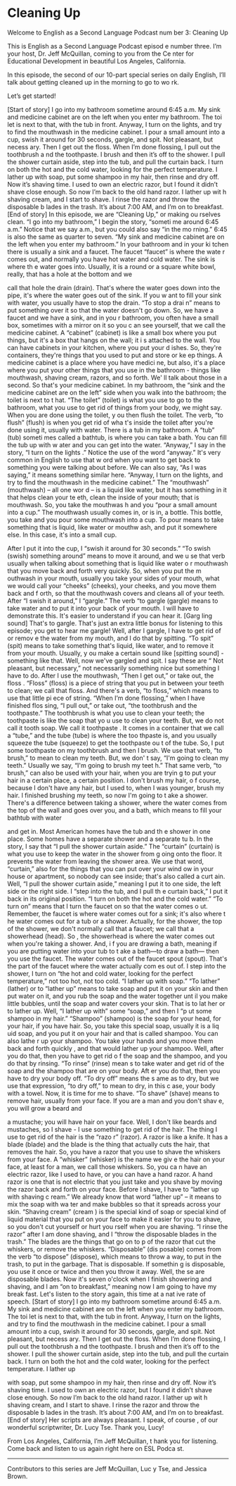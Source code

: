 # Cleaning Up

Welcome to English as a Second Language Podcast num ber 3: Cleaning Up 

This is English as a Second Language Podcast episod e number three. I’m your host, Dr. Jeff McQuillan, coming to you from the Ce nter for Educational Development in beautiful Los Angeles, California. 

In this episode, the second of our 10-part special series on daily English, I’ll talk about getting cleaned up in the morning to go to wo rk.  

Let’s get started! 

 [Start of story] I go into my bathroom sometime around 6:45 a.m. My sink and medicine cabinet are on the left when you enter my bathroom. The toi let is next to that, with the tub in front. Anyway, I turn on the lights, and try to find the mouthwash in the medicine cabinet. I pour a small amount into a cup,  swish it around for 30 seconds, gargle, and spit. Not pleasant, but necess ary. Then I get out the floss. When I’m done flossing, I pull out the toothbrush a nd the toothpaste. I brush and then it’s off to the shower. I pull the shower curtain aside, step into the tub,  and pull the curtain back. I turn on both the hot and the cold water, looking for the  perfect temperature. I lather up with soap, put some shampoo in my hair, then rinse and dry off. Now it’s shaving time. I used to own an electric razor, but I found it didn’t shave close enough. So now I’m back to the old hand razor. I lather up wit h shaving cream, and I start to shave. I rinse the razor and throw the disposable b lades in the trash. It’s about 7:00 AM, and I’m on to breakfast. [End of story] In this episode, we are “Cleaning Up,” or making ou rselves clean. “I go into my bathroom,” I begin the story, “someti me around 6:45 a.m.” Notice that we say a.m., but you could also say “in the mo rning.” 6:45 is also the same as quarter to seven. “My sink and medicine cabinet are on the left when you enter my bathroom.” In your bathroom and in your ki tchen there is usually a sink and a faucet. The faucet “faucet” is where the wate r comes out, and normally you have hot water and cold water. The sink is where th e water goes into. Usually, it is a round or a square white bowl, really, that has  a hole at the bottom and we  

call that hole the drain (drain). That's where the water goes down into the pipe, it's where the water goes out of the sink. If you w ant to fill your sink with water, you usually have to stop the drain. “To stop a drai n” means to put something over it so that the water doesn't go down. So, we have a faucet and we have a sink, and in you r bathroom, you often have a small box, sometimes with a mirror on it so you c an see yourself, that we call the medicine cabinet. A “cabinet” (cabinet) is like  a small box where you put things, but it's a box that hangs on the wall; it i s attached to the wall. You can have cabinets in your kitchen, where you put your d ishes. So, they're containers, they're things that you used to put and store or ke ep things. A medicine cabinet is a place where you have medici ne, but also, it's a place where you put your other things that you use in the  bathroom - things like mouthwash, shaving cream, razors, and so forth. We' ll talk about those in a second. So that's your medicine cabinet. In my bathroom, the “sink and the medicine cabinet are on the left” side when you walk into the bathroom; the toilet is next to t hat. “The toilet” (toilet) is what you use to go to the bathroom, what you use to get rid of things from your body, we might say. When you are done using the toilet, y ou then flush the toilet. The verb, “to flush” (flush) is when you get rid of wha t's inside the toilet after you're done using it, usually with water. There is a tub in my bathroom. A “tub” (tub) someti mes called a bathtub, is where you can take a bath. You can fill the tub up with w ater and you can get into the water. “Anyway,” I say in the story, “I turn on the lights .” Notice the use of the word “anyway.” It's very common in English to use that w ord when you want to get back to something you were talking about before. We  can also say, “As I was saying,” it means something similar here. “Anyway, I turn on the lights, and try to find the mouthwash in the medicine cabinet.” The “mouthwash” (mouthwash) – all one wor d – is a liquid like water, but it has something in it that helps clean your te eth, clean the inside of your mouth; that is mouthwash. So, you take the mouthwas h and you “pour a small amount into a cup.” The mouthwash usually comes in,  or is in, a bottle. This bottle, you take and you pour some mouthwash into a  cup. To pour means to take something that is liquid, like water or mouthw ash, and put it somewhere else. In this case, it's into a small cup.  

After I put it into the cup, I “swish it around for  30 seconds.” “To swish (swish) something around” means to move it around, and we u se that verb usually when talking about something that is liquid like water o r mouthwash that you move back and forth very quickly. So, when you put the m outhwash in your mouth, usually you take your sides of your mouth, what we would call your “cheeks” (cheeks), your cheeks, and you move them back and f orth, so that the mouthwash covers and cleans all of your teeth. After “I swish it around,” I “gargle.” The verb “to  gargle (gargle) means to take water and to put it into your back of your mouth. I  will have to demonstrate this. It's easier to understand if you can hear it. [Garg ling sound] That's to gargle. That's just an extra little bonus for listening to this episode; you get to hear me gargle! Well, after I gargle, I have to get rid of or remov e the water from my mouth, and I do that by spitting. “To spit” (spit) means to take  something that's liquid, like water, and to remove it from your mouth. Usually, y ou make a certain sound like [spitting sound] - something like that. Well, now we've gargled and spit. I say these are “ Not pleasant, but necessary,” not necessarily something nice but something I have  to do. After I use the mouthwash, “Then I get out,” or take out, the floss . “Floss” (floss) is a piece of string that you put in between your teeth to clean;  we call that floss. And there's a verb, “to floss,” which means to use that little pi ece of string. “When I’m done flossing,” when I have finished flos sing, “I pull out,” or take out, “the toothbrush and the toothpaste.” The toothbrush  is what you use to clean your teeth; the toothpaste is like the soap that yo u use to clean your teeth. But, we do not call it tooth soap. We call it toothpaste . It comes in a container that we call a “tube,” and the tube (tube) is where the too thpaste is, and you usually squeeze the tube (squeeze) to get the toothpaste ou t of the tube. So, I put some toothpaste on my toothbrush and then  I brush. We use that verb, “to brush,” to mean to clean my teeth. But, we don' t say, “I'm going to clean my teeth.” Usually we say, “I'm going to brush my teet h.” That same verb, “to brush,” can also be used with your hair, when you are tryin g to put your hair in a certain place, a certain position. I don't brush my hair, o f course, because I don't have any hair, but I used to, when I was younger, brush my hair. I finished brushing my teeth, so now I'm going to t ake a shower. There's a difference between taking a shower, where the water  comes from the top of the wall and goes over you, and a bath, which means to fill your bathtub with water  

and get in. Most American homes have the tub and th e shower in one place. Some homes have a separate shower and a separate tu b. In the story, I say that “I pull the shower curtain  aside.” The “curtain” (curtain) is what you use to keep the water in the shower from g oing onto the floor. It prevents the water from leaving the shower area. We  use that word, “curtain,” also for the things that you can put over your wind ow in your house or apartment, so nobody can see inside; that's also called a curt ain. Well, “I pull the shower curtain aside,” meaning I put it to one side, the left side or the right side. I “step into the tub, and I pull th e curtain back,” I put it back in its original position. “I turn on both the hot and the cold water.” “To turn on” means that I turn the faucet on so that the water comes o ut. Remember, the faucet is where water comes out for a sink; it's also where t he water comes out for a tub or a shower. Actually, for the shower, the top of the shower, we don't normally call that a faucet; we call that a showerhead (head). So , the showerhead is where the water comes out when you're taking a shower. And, i f you are drawing a bath, meaning if you are putting water into your tub to t ake a bath—to draw a bath— then you use the faucet. The water comes out of the  faucet spout (spout). That's the part of the faucet where the water actually com es out of. I step into the shower, I turn on “the hot and cold  water, looking for the perfect temperature,” not too hot, not too cold. “I lather up with soap.” “To lather” (lather) or to “lather up” means to take soap and put it on your skin and then put water on it, and you rub the soap and the water together unt il you make little bubbles,  until the soap and water covers your skin. That is to lat her or to lather up. Well, “I lather up with” some “soap,” and then I “p ut some shampoo in my hair.” “Shampoo” (shampoo) is the soap for your head, for your hair, if you have hair. So, you take this special soap, usually it is a liq uid soap, and you put it on your hair and that is called shampoo. You can also lathe r up your shampoo. You take your hands and you move them back and forth quickly , and that would lather up your shampoo. Well, after you do that, then you have to get rid o f the soap and the shampoo, and you do that by rinsing. “To rinse” (rinse) mean s to take water and get rid of the soap and the shampoo that are on your body. Aft er you do that, then you have to dry your body off. “To dry off” means the s ame as to dry, but we use that expression, “to dry off,” to mean to dry, in this c ase, your body with a towel. Now, it is time for me to shave. “To shave” (shave)  means to remove hair, usually from your face. If you are a man and you don't shav e, you will grow a beard and  

a mustache; you will have hair on your face. Well, I don't like beards and mustaches, so I shave - I use something to get rid of the hair. The thing I use to get rid of the hair is the “razo r” (razor). A razor is like a knife. It has a blade (blade) and the blade is the thing that  actually cuts the hair, that removes the hair. So, you have a razor that you use  to shave the whiskers from your face. A “whisker” (whisker) is the name we giv e the hair on your face, at least for a man, we call those whiskers. So, you ca n have an electric razor, like I used to have, or you can have a hand razor. A hand razor is one that is not electric that you just take and you shave by moving  the razor back and forth on your face. Before I shave, I have to “lather up with shaving c ream.” We already know that word “lather up” – it means to mix the soap with wa ter and make bubbles so that it spreads across your skin. “Shaving cream” (cream ) is the special kind of soap or special kind of liquid material that you put on your face to make it easier for you to shave, so you don't cut yourself or hurt you rself when you are shaving. “I rinse the razor” after I am done shaving, and I “throw the disposable blades in the trash.” The blades are the things that go on to p of the razor that cut the whiskers, or remove the whiskers. “Disposable” (dis posable) comes from the verb “to dispose” (dispose), which means to throw a way, to put in the trash, to put in the garbage. That is disposable. If somethin g is disposable, you use it once or twice and then you throw it away. Well, the se are disposable blades. Now it's seven o'clock when I finish showering and shaving, and I am “on to breakfast,” meaning now I am going to have my break fast. Let's listen to the story again, this time at a nat ive rate of speech. [Start of story] I go into my bathroom sometime around 6:45 a.m. My sink and medicine cabinet are on the left when you enter my bathroom. The toi let is next to that, with the tub in front. Anyway, I turn on the lights, and try to find the mouthwash in the medicine cabinet. I pour a small amount into a cup,  swish it around for 30 seconds, gargle, and spit. Not pleasant, but necess ary. Then I get out the floss. When I’m done flossing, I pull out the toothbrush a nd the toothpaste. I brush and then it’s off to the shower. I pull the shower curtain aside, step into the tub,  and pull the curtain back. I turn on both the hot and the cold water, looking for the  perfect temperature. I lather up  

with soap, put some shampoo in my hair, then rinse and dry off. Now it’s shaving time. I used to own an electric razor, but I found it didn’t shave close enough. So now I’m back to the old hand razor. I lather up wit h shaving cream, and I start to shave. I rinse the razor and throw the disposable b lades in the trash. It’s about 7:00 AM, and I’m on to breakfast. [End of story] Her scripts are always pleasant. I speak, of course , of our wonderful scriptwriter, Dr. Lucy Tse. Thank you, Lucy! 

From Los Angeles, California, I’m Jeff McQuillan, t hank you for listening. Come back and listen to us again right here on ESL Podca st. 

______ 

Contributors to this series are Jeff McQuillan, Luc y Tse, and Jessica Brown.


